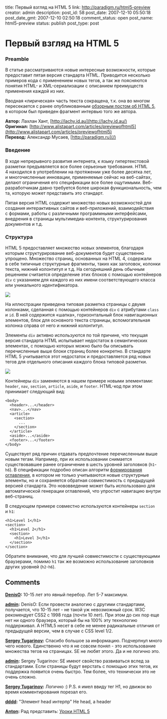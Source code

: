 title: Первый взгляд на HTML 5
link: http://paradigm.ru/html5-preview
creator: admin
description: 
post_id: 58
post_date: 2007-12-10 05:50:18
post_date_gmt: 2007-12-10 02:50:18
comment_status: open
post_name: html5-preview
status: publish
post_type: post

# Первый взгляд на HTML 5

### Preamble

В статье рассматриваются новые интересные возможности, которые предоставит пятая версия стандарта HTML. Приводится несколько примеров кода с применением новых тегов, а так же поясняются понятия HTML- и XML-сериализации с описанием преимуществ применения каждой из них.

Вводная «лирическая» часть текста сокращена, т.к. она во многом пересекается с ранее опубликованным [обзорным постом об HTML 5](http://www.paradigm.ru/2007/11/29/what-is-html5/), в котором был приведен фрагмент интервью того же автора.

**Автор:** Лахлан Хант, [http://lachy.id.au](http://lachy.id.au/)  
**Оригинал:** [http://www.alistapart.com/articles/previewofhtml5](http://www.alistapart.com/articles/previewofhtml5)  
**Перевод:** Александр Мусаев, [http://paradigm.ru](/)  


### Введение

В ходе непрерывного развития интернета, к языку гипертекстовой разметки предъявляется все более серьезные требования. HTML 4 находился в употреблении на протяжении уже более десятка лет, и многочисленные инновации, применяемые сейчас на веб-сайтах, делают ограничения его спецификации все более ощутимыми. Веб-разработчикам давно требуется более широкая функциональность, чем та, которую может представить это стандарт.

Пятая версия HTML содержит множество новых возможностей для создания интерактивных сайтов и веб-приложений, взаимодействия с формами, работы с различными программными интерфейсами, внедрения в страницы мультимедиа-контента, структурирования документов и т.д. 

### Структура

HTML 5 предоставляет множество новых элементов, благодаря которым структурирование веб-документов будет существенно упрощено. Множество страниц, основанных на HTML 4, содержали в себе типичные структурные фрагменты, таких как заголовок, колонки текста, нижний колонтитул и т.д. На сегодняшний день обычным решением считается определение этих блоков с помощью контейнеров `div` с указанием для каждого из них имени соответствующего класса или уникального идентификатора.

![](/;-\)/2007/12/01structure-div.gif)

На иллюстрации приведена типовая разметка страницы с двумя колонками, сделанная с помощью контейнеров `div` с атрибутами `class` и `id`. В ней содержится «шапка», горизонтальный блок навигационных элементов, блок для основного текста страницы, вспомогательная колонка справа от него и нижний колонтитул.

Элементы `div` активно используются по той причине, что текущая версия стандарта HTML испытывает недостаток в семантических элементах, с помощью которых можно было бы описывать перечисленные выше блоки страниц более конкретно. В стандарте HTML 5 учитывается этот недостаток и предоставляется ряд новых тегов для отдельного описания каждого блока типовой разметки.

![](/;-\)/2007/12/02structure-html5.gif)

Контейнеры `div` заменяются в нашем примере новыми элементами: `header`, `nav`, `section`, `article`, `aside`, и `footer`. HTML-код при этом принимает следующий вид:
    
    <body>
      <header>...</header>
      <nav>...</nav>
      <article>
        <section>
          ...
        </section>
      </article>
      <aside>...</aside>
      <footer>...</footer>
    </body>

Существует ряд причин отдавать предпочтение перечисленным выше новым тегам. Например, при их использовании снимается существовавшее ранее ограничение в шесть уровней заголовков (`h1`-`h6`). В спецификации подробно описан алгоритм [формирования оглавления](http://www.whatwg.org/specs/web-apps/current-work/multipage/section-sections.html#outlines), в котором не только учитываются новые структурные элементы, но и сохраняется обратная совместимость с предыдущей версией стандарта. Это нововведение может быть использовано для автоматической генерации оглавлений, что упростит навигацию внутри веб-страниц.

В следующем примере совместно используются контейнеры `section` и `h1`:
    
    <h1>Level 1</h1>
    <section>
      <h1>Level 2</h1>
      <section>
        <h1>Level 3</h1>
      </section>
    </section>

Обратите внимание, что для лучшей совместимости с существующими браузерами, помимо `h1` так же возможно использование заголовков других уровней (`h2`-`h6`).

## Comments

**[DenisO](#26 "2007-12-10 12:01:17"):** 10-15 лет это явный перебор. Лет 5-7 максимум.

**[admin](#27 "2007-12-10 15:34:12"):** DenisO: Если провести аналогию с другими стандартами, получается, что 10-15 лет - не такой уж невозможный срок. W3C рекомендует CSS2 с 1998 года (почти 10 лет). При этом до сих пор еще нет ни одного браузера, который бы на 100% эту технологию поддерживал. А HTML5 несет в себе не менее радикальные отличия от предыдущей версии, чем в случае с CSS level 1/2.

**[Sergey Tugarinov](#110 "2007-12-24 03:19:13"):** Спасибо большое за информацию. Подчерпнул много чего нового. Единственно что я не совсем понял - это использование множества тегов на страницах. SE не любят этого. Да и не логично это.

**[admin](#113 "2007-12-24 03:51:25"):** Sergey Tugarinov: SE имеют свойство развиваться вслед за стандартами. Если страницы будут верстать с помощью этих тегов, их поддержка появится очень быстро. Тем более, что технически это не очень сложно.

**[Sergey Tugarinov](#114 "2007-12-24 04:00:18"):** Логично :) P.S. я имел ввиду тег H1, но движок во время комментирования порезал его.

**[dddd](#35431 "2009-06-21 17:46:05"):** "Элемент head интерпр" Не head, а header

**[Anton](#45526 "2010-05-17 17:23:57"):** Рад представить: [Уроки HTML 5](http://htmlmaster.ru)

